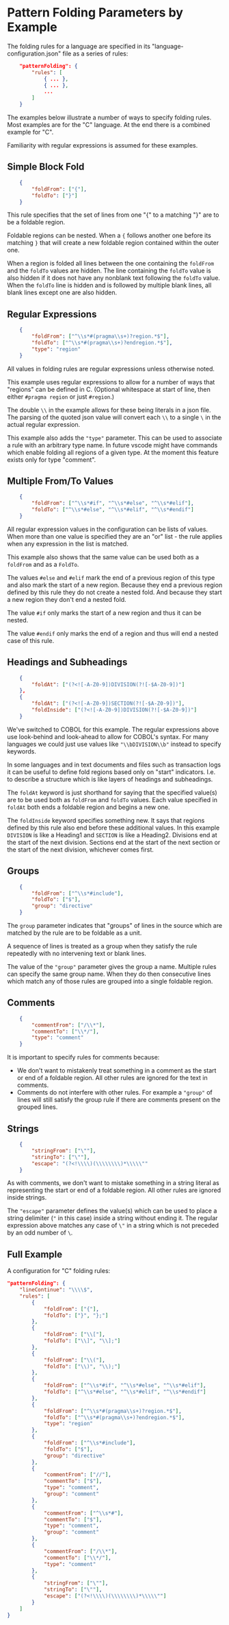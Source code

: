 # Pattern Folding Parameters by Example

The folding rules for a language are specified in its "language-configuration.json" file as a series of rules:
```json
    "patternFolding": {
        "rules": [
            { ... },
            { ... },
            ...
        ]
    }
```

The examples below illustrate a number of ways to specify folding rules. Most examples are for the "C" language. At the end there is a combined example for "C".

Familiarity with regular expressions is assumed for these examples.

## Simple Block Fold
```json
    {
        "foldFrom": ["{"],
        "foldTo": ["}"]
    }
```
This rule specifies that the set of lines from one "{" to a matching "}" are to be a foldable region.

Foldable regions can be nested. When a `{` follows another one before its matching `}` that will create a new foldable region contained within the outer one.

When a region is folded all lines between the one containing the `foldFrom` and the `foldTo` values are hidden. The line containing the `foldTo` value is also hidden if it does not have any nonblank text following the `foldTo` value. When the `foldTo` line is hidden and is followed by multiple blank lines, all blank lines except one are also hidden.

## Regular Expressions
```json
    {
        "foldFrom": ["^\\s*#(pragma\\s+)?region.*$"],
        "foldTo": ["^\\s*#(pragma\\s+)?endregion.*$"],
        "type": "region"
    }
```
All values in folding rules are regular expressions unless otherwise noted.

This example uses regular expressions to allow for a number of ways that "regions" can be defined in C. (Optional whitespace at start of line, then either `#pragma region` or just `#region`.)

The double `\\` in the example allows for these being literals in a json file. The parsing of the quoted json value will convert each `\\` to a single `\` in the actual regular expression.

This example also adds the `"type"` parameter. This can be used to associate a rule with an arbitrary type name. In future vscode might have commands which enable folding all regions of a given type. At the moment this feature exists only for type "comment".

## Multiple From/To Values
```json
    {
        "foldFrom": ["^\\s*#if", "^\\s*#else", "^\\s*#elif"],
        "foldTo": ["^\\s*#else", "^\\s*#elif", "^\\s*#endif"]
    }
```
All regular expression values in the configuration can be lists of values. When more than one value is specified they are an "or" list - the rule applies when any expression in the list is matched.

This example also shows that the same value can be used both as a `foldFrom` and as a `FoldTo`.

The values `#else` and `#elif` mark the end of a previous region of this type and also mark the start of a new region. Because they end a previous region defined by this rule they do not create a nested fold. And because they start a new region they don't end a nested fold.

The value `#if` only marks the start of a new region and thus it can be nested.

The value `#endif` only marks the end of a region and thus will end a nested case of this rule.

## Headings and Subheadings
```json
    {
        "foldAt": ["(?<![-A-Z0-9])DIVISION(?![-$A-Z0-9])"]
    },
    {
        "foldAt": ["(?<![-A-Z0-9])SECTION(?![-$A-Z0-9])"],
        "foldInside": ["(?<![-A-Z0-9])DIVISION(?![-$A-Z0-9])"]
    }
```
We've switched to COBOL for this example. The regular expressions above use look-behind and look-ahead to allow for COBOL's syntax. For many languages we could just use values like `"\\bDIVISION\\b"` instead to specify keywords.

In some languages and in text documents and files such as transaction logs it can be useful to define fold regions based only on "start" indicators. I.e. to describe a structure which is like layers of headings and subheadings.

The `foldAt` keyword is just shorthand for saying that the specified value(s) are to be used both as `foldFrom` and `foldTo` values. Each value specified in `foldAt` both ends a foldable region and begins a new one.

The `foldInside` keyword specifies something new. It says that regions defined by this rule also end before these additional values. In this example `DIVISION` is like a Heading1 and `SECTION` is like a Heading2. Divisions end at the start of the next division. Sections end at the start of the next section or the start of the next division, whichever comes first.

## Groups
```json
    {
        "foldFrom": ["^\\s*#include"],
        "foldTo": ["$"],
        "group": "directive"
    }
```
The `group` parameter indicates that "groups" of lines in the source which are matched by the rule are to be foldable as a unit.

A sequence of lines is treated as a group when they satisfy the rule repeatedly with no intervening text or blank lines.

The value of the `"group"` parameter gives the group a name. Multiple rules can specify the same group name. When they do then consecutive lines which match any of those rules are grouped into a single foldable region.

## Comments
```json
    {
        "commentFrom": ["/\\*"],
        "commentTo": ["\\*/"],
        "type": "comment"
    }
```
It is important to specify rules for comments because:
* We don't want to mistakenly treat something in a comment as the start or end of a foldable region. All other rules are ignored for the text in comments.
* Comments do not interfere with other rules. For example a `"group"` of lines will still satisfy the group rule if there are comments present on the grouped lines.

## Strings
```json
    {
        "stringFrom": ["\""],
        "stringTo": ["\""],
        "escape": "(?<!\\\\)(\\\\\\\\)*\\\\\""
    }
```
As with comments, we don't want to mistake something in a string literal as representing the start or end of a foldable region. All other rules are ignored inside strings.

The `"escape"` parameter defines the value(s) which can be used to place a string delimiter (`"` in this case) inside a string without ending it. The regular expression above matches any case of `\"` in a string which is not preceded by an odd number of `\`.

## Full Example

A configuration for "C" folding rules:
```json
"patternFolding": {
	"lineContinue": "\\\\$",
    "rules": [
        {
            "foldFrom": ["{"],
            "foldTo": ["}", "};"]
        },
        {
            "foldFrom": ["\\["],
            "foldTo": ["\\]", "\\];"]
        },
        {
            "foldFrom": ["\\("],
            "foldTo": ["\\)", "\\);"]
        },
        {
            "foldFrom": ["^\\s*#if", "^\\s*#else", "^\\s*#elif"],
            "foldTo": ["^\\s*#else", "^\\s*#elif", "^\\s*#endif"]
        },
        {
            "foldFrom": ["^\\s*#(pragma\\s+)?region.*$"],
            "foldTo": ["^\\s*#(pragma\\s+)?endregion.*$"],
            "type": "region"
        },
        {
            "foldFrom": ["^\\s*#include"],
            "foldTo": ["$"],
            "group": "directive"
        },
        {
            "commentFrom": ["//"],
            "commentTo": ["$"],
            "type": "comment",
            "group": "comment"
        },
        {
            "commentFrom": ["^\\s*#"],
            "commentTo": ["$"],
            "type": "comment",
            "group": "comment"
        },
        {
            "commentFrom": ["/\\*"],
            "commentTo": ["\\*/"],
            "type": "comment"
        },
        {
            "stringFrom": ["\""],
            "stringTo": ["\""],
            "escape": ["(?<!\\\\)(\\\\\\\\)*\\\\\""]
        }
    ]
}
```
